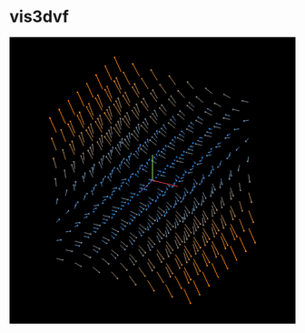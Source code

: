 # vis3dvf

<p align="center">
  <img src="https://github.com/LukasDrsman/vis3dvf/blob/main/assets/screenshot.png" width="800">
</p>

